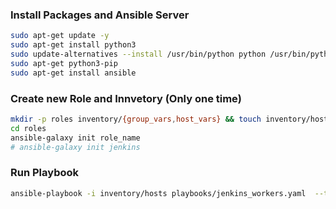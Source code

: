 ### Install Packages and Ansible Server

```bash
sudo apt-get update -y
sudo apt-get install python3
sudo update-alternatives --install /usr/bin/python python /usr/bin/python3 10
sudo apt-get python3-pip
sudo apt-get install ansible
```

### Create new Role and Innvetory (Only one time)
```bash
mkdir -p roles inventory/{group_vars,host_vars} && touch inventory/hosts
cd roles
ansible-galaxy init role_name
# ansible-galaxy init jenkins 
```

### Run Playbook
```bash
ansible-playbook -i inventory/hosts playbooks/jenkins_workers.yaml  --tags debug
```